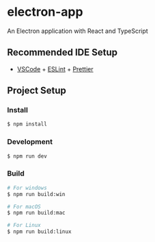 # electron-app

An Electron application with React and TypeScript

## Recommended IDE Setup

- [VSCode](https://code.visualstudio.com/) + [ESLint](https://marketplace.visualstudio.com/items?itemName=dbaeumer.vscode-eslint) + [Prettier](https://marketplace.visualstudio.com/items?itemName=esbenp.prettier-vscode)

## Project Setup

### Install
 
```bash
$ npm install   
``` 
   
### Development   
  
```bash
$ npm run dev
```

### Build 

```bash
# For windows
$ npm run build:win 

# For macOS 
$ npm run build:mac

# For Linux
$ npm run build:linux
```
